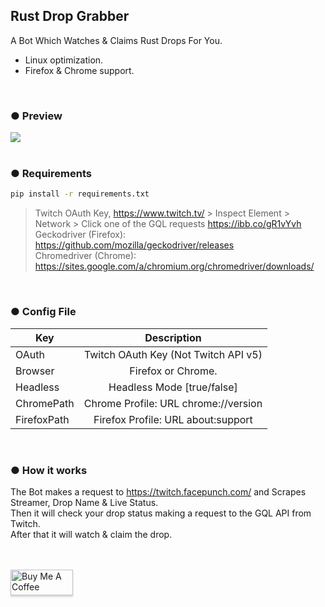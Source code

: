 ## Rust Drop Grabber
A Bot Which Watches & Claims Rust Drops For You.

- Linux optimization.
- Firefox & Chrome support.

<br/>

### ● Preview

![](https://i.imgur.com/7QZwKkv.gif)<br/><br/>


### ● Requirements
 ```bash 
 pip install -r requirements.txt
```
> Twitch OAuth Key, https://www.twitch.tv/ > Inspect Element > Network > Click one of the GQL requests https://ibb.co/gR1vYvh<br/>
> Geckodriver (Firefox): https://github.com/mozilla/geckodriver/releases<br/>
> Chromedriver (Chrome): https://sites.google.com/a/chromium.org/chromedriver/downloads/<br/>

<br/>

### ● Config File

| Key           | Description                          |
| ------------- |:------------------------------------:|
| OAuth         | Twitch OAuth Key (Not Twitch API v5) |
| Browser       | Firefox or Chrome.                   |
| Headless      | Headless Mode [true/false]           |
| ChromePath    | Chrome Profile: URL chrome://version     |
| FirefoxPath   | Firefox Profile: URL about:support       |

<br/>

### ● How it works

The Bot makes a request to https://twitch.facepunch.com/ and Scrapes Streamer, Drop Name & Live Status.<br/>
Then it will check your drop status making a request to the GQL API from Twitch.<br/>
After that it will watch & claim the drop.

<br/>
<br/>
<a href="https://www.buymeacoffee.com/GoekhanA" target="_blank"><img src="https://cdn.buymeacoffee.com/buttons/default-blue.png" alt="Buy Me A Coffee" style="height: 41px !important;width: 100px !important;box-shadow: 0px 3px 2px 0px rgba(190, 190, 190, 0.5) !important;-webkit-box-shadow: 0px 3px 2px 0px rgba(190, 190, 190, 0.5) !important;" ></a>



